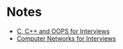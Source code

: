 # Notes

- [C, C++ and OOPS for Interviews](./C-CPP-OOPS-for-Interviews)
- [Computer Networks for Interviews](./Computer-Networks-for-Interviews)
